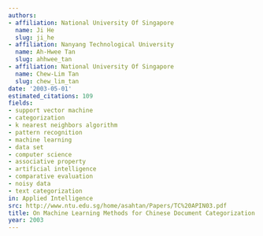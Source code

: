 ```yaml
---
authors:
- affiliation: National University Of Singapore
  name: Ji He
  slug: ji_he
- affiliation: Nanyang Technological University
  name: Ah-Hwee Tan
  slug: ahhwee_tan
- affiliation: National University Of Singapore
  name: Chew-Lim Tan
  slug: chew_lim_tan
date: '2003-05-01'
estimated_citations: 109
fields:
- support vector machine
- categorization
- k nearest neighbors algorithm
- pattern recognition
- machine learning
- data set
- computer science
- associative property
- artificial intelligence
- comparative evaluation
- noisy data
- text categorization
in: Applied Intelligence
src: http://www.ntu.edu.sg/home/asahtan/Papers/TC%20APIN03.pdf
title: On Machine Learning Methods for Chinese Document Categorization
year: 2003
---
```

